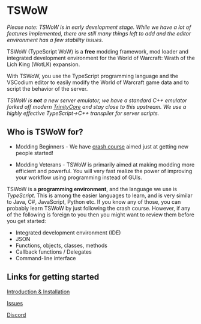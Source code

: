 # TSWoW

_Please note: TSWoW is in early development stage. While we have a lot of features implemented, there are still many things left to add and the editor environment has a few stability issues._

TSWoW (TypeScript WoW) is a **free** modding framework, mod loader and integrated development environment for the World of Warcraft: Wrath of the Lich King (WotLK) expansion.

With TSWoW, you use the TypeScript programming language and the VSCodium editor to easily modify the World of Warcraft game data and to script the behavior of the server.

_TSWoW is **not** a new server emulator, we have a standard C++ emulator forked off modern [TrinityCore](https://github.com/tswow/TrinityCore/tree/tswow) and stay close to this upstream. We use a highly effective TypeScript->C++ transpiler for server scripts._

## Who is TSWoW for?

- Modding Beginners - We have [crash course](https://tswow.github.io/tswow-wiki/home/) aimed just at getting new people started!

- Modding Veterans - TSWoW is primarily aimed at making modding more efficient and powerful. You will very fast realize the power of improving your workflow using programming instead of GUIs.

TSWoW is a **programming environment**, and the language we use is _TypeScript_. This is among the easier languages to learn, and is very similar to Java, C#, JavaScript, Python etc. If you know any of those, you can probably learn TSWoW by just following the crash course. However, if any of the following is foreign to you then you might want to review them before you get started:

- Integrated development environment (IDE)
- JSON
- Functions, objects, classes, methods
- Callback functions / Delegates
- Command-line interface

## Links for getting started

[Introduction & Installation](https://tswow.github.io/tswow-wiki/home/)

[Issues](https://github.com/tswow/tswow/issues)

[Discord](https://discord.gg/M89n6TZh9x)
